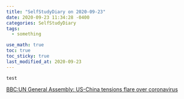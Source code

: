 ```yaml
---
title: "SelfStudyDiary on 2020-09-23"
date: 2020-09-23 11:34:28 -0400
categories: SelfStudyDiary
tags:
  - something

use_math: true
toc: true
toc_sticky: true
last_modified_at: 2020-09-23
---
```


`test` 


[BBC:UN General Assembly: US-China tensions flare over coronavirus](https://www.bbc.com/news/world-54253408)
